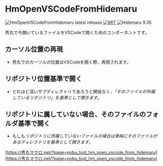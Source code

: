 # HmOpenVSCodeFromHidemaru

![HmOpenVSCodeFromHidemaru latest release](https://img.shields.io/github/v/release/komiyamma/hm_openvscode_from_hidemaru)
[![MIT](https://img.shields.io/badge/license-MIT-blue.svg?style=flat)](LICENSE)
![Hidemaru 9.35](https://img.shields.io/badge/Hidemaru-v9.35-6479ff.svg)

秀丸で今開いているファイルをVSCodeで開くためのコンポーネントです。

## カーソル位置の再現</h4>
- 秀丸でのカーソルの位置はVSCodeを開く際、再現されます。

## リポジトリ位置基準で開く
- どれほど深いサブディレクトリであろうと関係なく、*「そのファイルが所属しているリポジトリ」を基準として開きます*。

## リポジトリに属していない場合、そのファイルのフォルダ基準で開く
- もしも*リポジトリに所属していないファイルの場合は単純にそのファイルがあるディレクトリを基準として開きます*。


[https://秀丸マクロ.net/?page=nobu_tool_hm_open_vscode_from_hidemaru](https://秀丸マクロ.net/?page=nobu_tool_hm_open_vscode_from_hidemaru)
